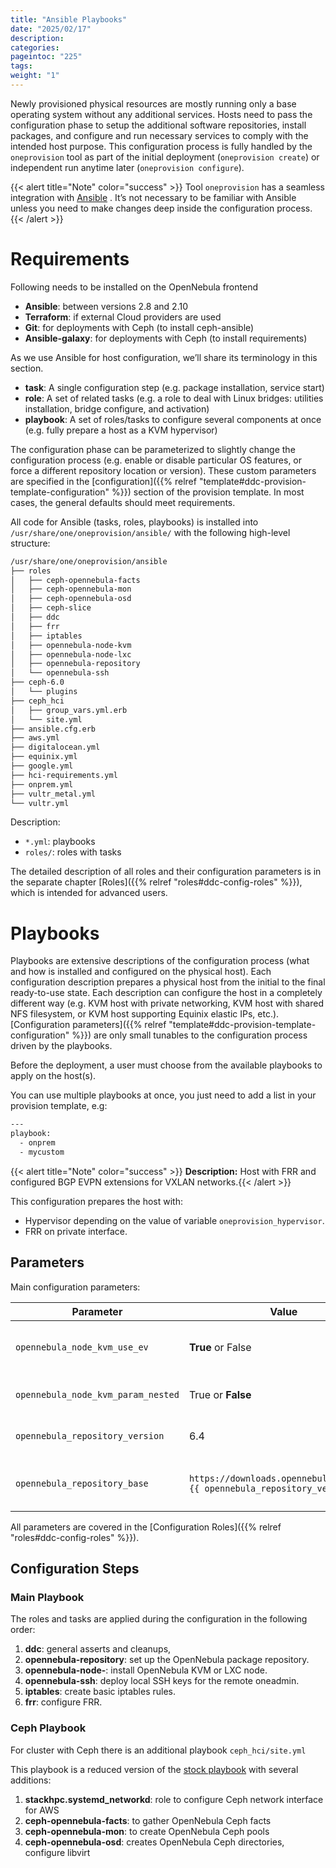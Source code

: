 ```yaml
---
title: "Ansible Playbooks"
date: "2025/02/17"
description:
categories:
pageintoc: "225"
tags:
weight: "1"
---
```


<a id="ddc-config-playbooks"></a>

<!--# Configuration -->

Newly provisioned physical resources are mostly running only a base operating system without any additional services. Hosts need to pass the configuration phase to setup the additional software repositories, install packages, and configure and run necessary services to comply with the intended host purpose. This configuration process is fully handled by the `oneprovision` tool as part of the initial deployment (`oneprovision create`) or independent run anytime later (`oneprovision configure`).

{{< alert title="Note" color="success" >}}
Tool `oneprovision` has a seamless integration with [Ansible](https://www.ansible.com/) . It’s not necessary to be familiar with Ansible unless you need to make changes deep inside the configuration process.{{< /alert >}} 

# Requirements

Following needs to be installed on the OpenNebula frontend

* **Ansible**: between versions 2.8 and 2.10
* **Terraform**: if external Cloud providers are used
* **Git**: for deployments with Ceph (to install ceph-ansible)
* **Ansible-galaxy**: for deployments with Ceph (to install requirements)

As we use Ansible for host configuration, we’ll share its terminology in this section.

* **task**: A single configuration step (e.g. package installation, service start)
* **role**: A set of related tasks (e.g. a role to deal with Linux bridges: utilities installation, bridge configure, and activation)
* **playbook**: A set of roles/tasks to configure several components at once (e.g. fully prepare a host as a KVM hypervisor)

The configuration phase can be parameterized to slightly change the configuration process (e.g. enable or disable particular OS features, or force a different repository location or version). These custom parameters are specified in the [configuration]({{% relref "template#ddc-provision-template-configuration" %}}) section of the provision template. In most cases, the general defaults should meet requirements.

All code for Ansible (tasks, roles, playbooks) is installed into `/usr/share/one/oneprovision/ansible/` with the following high-level structure:

```default
/usr/share/one/oneprovision/ansible
├── roles
│   ├── ceph-opennebula-facts
│   ├── ceph-opennebula-mon
│   ├── ceph-opennebula-osd
│   ├── ceph-slice
│   ├── ddc
│   ├── frr
│   ├── iptables
│   ├── opennebula-node-kvm
│   ├── opennebula-node-lxc
│   ├── opennebula-repository
│   └── opennebula-ssh
├── ceph-6.0
│   └── plugins
├── ceph_hci
│   ├── group_vars.yml.erb
│   └── site.yml
├── ansible.cfg.erb
├── aws.yml
├── digitalocean.yml
├── equinix.yml
├── google.yml
├── hci-requirements.yml
├── onprem.yml
├── vultr_metal.yml
└── vultr.yml
```

Description:

* `*.yml`: playbooks
* `roles/`: roles with tasks

The detailed description of all roles and their configuration parameters is in the separate chapter [Roles]({{% relref "roles#ddc-config-roles" %}}), which is intended for advanced users.

<a id="ddc-config-playbooks-overview"></a>

# Playbooks

Playbooks are extensive descriptions of the configuration process (what and how is installed and configured on the physical host). Each configuration description prepares a physical host from the initial to the final ready-to-use state. Each description can configure the host in a completely different way (e.g. KVM host with private networking, KVM host with shared NFS filesystem, or KVM host supporting Equinix elastic IPs, etc.). [Configuration parameters]({{% relref "template#ddc-provision-template-configuration" %}}) are only small tunables to the configuration process driven by the playbooks.

Before the deployment, a user must choose from the available playbooks to apply on the host(s).

You can use multiple playbooks at once, you just need to add a list in your provision template, e.g:

```default
---
playbook:
  - onprem
  - mycustom
```

{{< alert title="Note" color="success" >}}
**Description:** Host with FRR and configured BGP EVPN extensions for VXLAN networks.{{< /alert >}}  

This configuration prepares the host with:

* Hypervisor depending on the value of variable `oneprovision_hypervisor`.
* FRR on private interface.

## Parameters

Main configuration parameters:

| Parameter                          | Value                                                                             | Description                           |
|------------------------------------|-----------------------------------------------------------------------------------|---------------------------------------|
| `opennebula_node_kvm_use_ev`       | **True** or False                                                                 | Whether to use the ev package for kvm |
| `opennebula_node_kvm_param_nested` | True or **False**                                                                 | Enable nested KVM virtualization      |
| `opennebula_repository_version`    | 6.4                                                                               | OpenNebula repository version         |
| `opennebula_repository_base`       | `https://downloads.opennebula.io/repo/`<br/>`{{ opennebula_repository_version }}` | Repository of the OpenNebula packages |

All parameters are covered in the [Configuration Roles]({{% relref "roles#ddc-config-roles" %}}).

## Configuration Steps

### Main Playbook

The roles and tasks are applied during the configuration in the following order:

1. **ddc**: general asserts and cleanups,
2. **opennebula-repository**: set up the OpenNebula package repository.
3. **opennebula-node-<X>**: install OpenNebula KVM or LXC node.
4. **opennebula-ssh**: deploy local SSH keys for the remote oneadmin.
5. **iptables**: create basic iptables rules.
6. **frr**: configure FRR.

### Ceph Playbook

For cluster with Ceph there is an additional playbook `ceph_hci/site.yml`

This playbook is a reduced version of the [stock playbook](https://github.com/ceph/ceph-ansible/blob/master/site.yml.sample) with several additions:

1. **stackhpc.systemd_networkd**: role to configure Ceph network interface for AWS
2. **ceph-opennebula-facts**: to gather OpenNebula Ceph facts
3. **ceph-opennebula-mon**: to create OpenNebula Ceph pools
4. **ceph-opennebula-osd**: creates OpenNebula Ceph directories, configure libvirt

